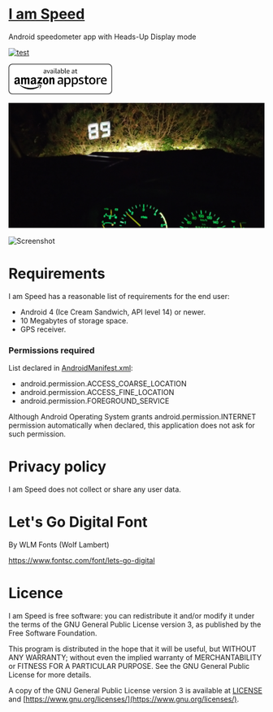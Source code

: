 # [I am Speed](https://www.viliusSutkus89.com/i-am-speed)

Android speedometer app with Heads-Up Display mode

[![test](https://github.com/ViliusSutkus89/IamSpeed/actions/workflows/test.yml/badge.svg)](https://github.com/ViliusSutkus89/IamSpeed/actions/workflows/test.yml)

[![I am Speed is available at Amazon Appstore!](images/amazon-appstore-badge-english-white_60.png)](https://www.amazon.com/gp/product/B0BD6DJZLG)

![Actual use](images/hero.jpg)

![Screenshot](images/screenshot1.png)

# Requirements

I am Speed has a reasonable list of requirements for the end user:
* Android 4 (Ice Cream Sandwich, API level 14) or newer.
* 10 Megabytes of storage space.
* GPS receiver.

### Permissions required

List declared in [AndroidManifest.xml](/app/src/main/AndroidManifest.xml):
* android.permission.ACCESS_COARSE_LOCATION
* android.permission.ACCESS_FINE_LOCATION
* android.permission.FOREGROUND_SERVICE

Although Android Operating System grants android.permission.INTERNET permission automatically when declared,
this application does not ask for such permission.

# Privacy policy

I am Speed does not collect or share any user data.

# Let's Go Digital Font
By WLM Fonts (Wolf Lambert)

https://www.fontsc.com/font/lets-go-digital

# Licence

I am Speed is free software: you can redistribute it and/or modify
it under the terms of the GNU General Public License version 3,
as published by the Free Software Foundation.

This program is distributed in the hope that it will be useful,
but WITHOUT ANY WARRANTY; without even the implied warranty of
MERCHANTABILITY or FITNESS FOR A PARTICULAR PURPOSE.  See the
GNU General Public License for more details.

A copy of the GNU General Public License version 3 is available
at [LICENSE](/LICENSE) and [https://www.gnu.org/licenses/](https://www.gnu.org/licenses/).
